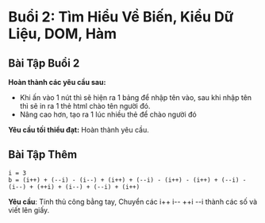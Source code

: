 # Buổi 2: Tìm Hiểu Về Biến, Kiểu Dữ Liệu, DOM, Hàm

## Bài Tập Buổi 2
**Hoàn thành các yêu cầu sau:**
- Khi ấn vào 1 nút thì sẽ hiện ra 1 bảng để nhập tên vào, sau khi nhập tên thì sẽ in ra 1 thẻ html chào tên người đó.
- Nâng cao hơn, tạo ra 1 lúc nhiều thẻ để chào người đó


**Yêu cầu tối thiểu đạt:** Hoàn thành yêu cầu.

## Bài Tập Thêm
```
i = 3
b = (i++) + (--i) - (i--) + (i++) + (--i) - (i++) - (i++) + (--i) - (i--) + (++i) + (i--) + (--i) + (i++)
```
**Yêu cầu**: Tính thủ công bằng tay, Chuyển các i++ i-- ++i --i thành các số và viết lên giấy.

